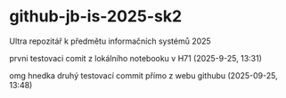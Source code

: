 # github-jb-is-2025-sk2
Ultra repozitář k předmětu informačních systémů 2025

prvni testovaci comit z lokálního notebooku v H71 (2025-9-25, 13:31)

omg hnedka druhý testovací commit přímo z webu githubu (2025-09-25, 13:48)
